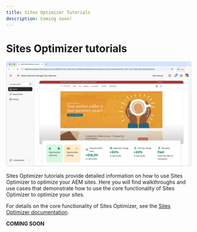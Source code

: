```yaml
---
title: Sites Optimizer Tutorials
description: Coming soon!
---
```


# Sites Optimizer tutorials

![Sites Optimizer Tutorials](./assets/overview/hero.png)

Sites Optimizer tutorials provide detailed information on how to use Sites Optimizer to optimize your AEM sites. Here you will find walkthroughs and use cases that demonstrate how to use the core functionality of Sites Optimizer to optimize your sites. 

For details on the core functionality of Sites Optimizer, see the [Sites Optimizer documentation](../documentation/overview.md).

**COMING SOON**